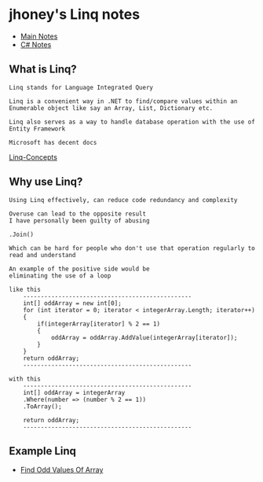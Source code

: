 # jhoney's Linq notes #
* [Main Notes](../../README.md#quick-links)
* [C# Notes](../README.md#quick-links)

## What is Linq? ##
    Linq stands for Language Integrated Query

    Linq is a convenient way in .NET to find/compare values within an Enumerable object like say an Array, List, Dictionary etc.

    Linq also serves as a way to handle database operation with the use of Entity Framework

    Microsoft has decent docs 

[Linq-Concepts](https://learn.microsoft.com/en-us/dotnet/csharp/programming-guide/concepts/linq/)

## Why use Linq? ##
    Using Linq effectively, can reduce code redundancy and complexity

    Overuse can lead to the opposite result
    I have personally been guilty of abusing

    .Join()

    Which can be hard for people who don't use that operation regularly to read and understand

    An example of the positive side would be
    eliminating the use of a loop 
    
    like this
        ------------------------------------------------
        int[] oddArray = new int[0];
        for (int iterator = 0; iterator < integerArray.Length; iterator++)
        {
            if(integerArray[iterator] % 2 == 1)
            {
                oddArray = oddArray.AddValue(integerArray[iterator]);
            }
        }
        return oddArray;
        ------------------------------------------------

    with this
        ------------------------------------------------
        int[] oddArray = integerArray
        .Where(number => (number % 2 == 1))
        .ToArray();        

        return oddArray;
        ------------------------------------------------

## Example Linq ##
* [Find Odd Values Of Array](./FindOddValues.cs)